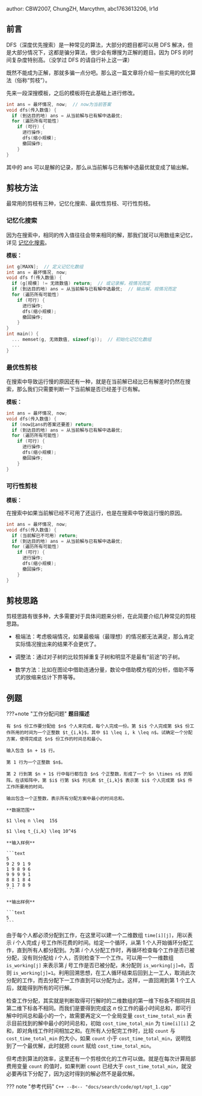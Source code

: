 author: CBW2007, ChungZH, Marcythm, abc1763613206, Ir1d

## 前言

DFS（深度优先搜索）是一种常见的算法，大部分的题目都可以用 DFS 解决，但是大部分情况下，这都是骗分算法，很少会有爆搜为正解的题目。因为 DFS 的时间复杂度特别高。（没学过 DFS 的请自行补上这一课）

既然不能成为正解，那就多骗一点分吧。那么这一篇文章将介绍一些实用的优化算法（俗称“剪枝”）。

先来一段深搜模板，之后的模板将在此基础上进行修改。

```cpp
int ans = 最坏情况, now;  // now为当前答案
void dfs(传入数值) {
  if (到达目的地) ans = 从当前解与已有解中选最优;
  for (遍历所有可能性)
    if (可行) {
      进行操作;
      dfs(缩小规模);
      撤回操作;
    }
}
```

其中的 ans 可以是解的记录，那么从当前解与已有解中选最优就变成了输出解。

## 剪枝方法

最常用的剪枝有三种，记忆化搜索、最优性剪枝、可行性剪枝。

### 记忆化搜索

因为在搜索中，相同的传入值往往会带来相同的解，那我们就可以用数组来记忆，详见 [记忆化搜索](../dp/memo.md)。

**模板：**

```cpp
int g[MAXN];  // 定义记忆化数组
int ans = 最坏情况, now;
void dfs f(传入数值) {
  if (g[规模] != 无效数值) return;  // 或记录解，视情况而定
  if (到达目的地) ans = 从当前解与已有解中选最优;  // 输出解，视情况而定
  for (遍历所有可能性)
    if (可行) {
      进行操作;
      dfs(缩小规模);
      撤回操作;
    }
}
int main() {
  ... memset(g, 无效数值, sizeof(g));  // 初始化记忆化数组
  ...
}
```

### 最优性剪枝

在搜索中导致运行慢的原因还有一种，就是在当前解已经比已有解差时仍然在搜索，那么我们只需要判断一下当前解是否已经差于已有解。

**模板：**

```cpp
int ans = 最坏情况, now;
void dfs(传入数值) {
  if (now比ans的答案还要差) return;
  if (到达目的地) ans = 从当前解与已有解中选最优;
  for (遍历所有可能性)
    if (可行) {
      进行操作;
      dfs(缩小规模);
      撤回操作;
    }
}
```

### 可行性剪枝

**模板：**

在搜索中如果当前解已经不可用了还运行，也是在搜索中导致运行慢的原因。

```cpp
int ans = 最坏情况, now;
void dfs(传入数值) {
  if (当前解已不可用) return;
  if (到达目的地) ans = 从当前解与已有解中选最优;
  for (遍历所有可能性)
    if (可行) {
      进行操作;
      dfs(缩小规模);
      撤回操作;
    }
}
```

## 剪枝思路

剪枝思路有很多种，大多需要对于具体问题来分析，在此简要介绍几种常见的剪枝思路。

- 极端法：考虑极端情况，如果最极端（最理想）的情况都无法满足，那么肯定实际情况搜出来的结果不会更优了。

- 调整法：通过对子树的比较剪掉重复子树和明显不是最有“前途”的子树。

- 数学方法：比如在图论中借助连通分量，数论中借助模方程的分析，借助不等式的放缩来估计下界等等。

## 例题

???+note "工作分配问题"
    **题目描述**
    
    有 $n$ 份工作要分配给 $n$ 个人来完成，每个人完成一份。第 $i$ 个人完成第 $k$ 份工作所用的时间为一个正整数 $t_{i,k}$，其中 $1 \leq i, k \leq n$。试确定一个分配方案，使得完成这 $n$ 份工作的时间总和最小。
    
    输入包含 $n + 1$ 行。
    
    第 1 行为一个正整数 $n$。
    
    第 2 行到第 $n + 1$ 行中每行都包含 $n$ 个正整数，形成了一个 $n \times n$ 的矩阵。在该矩阵中，第 $i$ 行第 $k$ 列元素 $t_{i,k}$ 表示第 $i$ 个人完成第 $k$ 件工作所要用的时间。
    
    输出包含一个正整数，表示所有分配方案中最小的时间总和。
    
    **数据范围**
    
    $1 \leq n \leq  15$
    
    $1 \leq t_{i,k} \leq 10^4$
    
    **输入样例**
    
    ```text
    5
    9 2 9 1 9
    1 9 8 9 6
    9 9 9 9 1
    8 8 1 8 4
    9 1 7 8 9
    ```
    
    **输出样例**
    
    ```text
    5
    ```

由于每个人都必须分配到工作，在这里可以建一个二维数组 `time[i][j]`，用以表示 $i$ 个人完成 $j$ 号工作所花费的时间。给定一个循环，从第 1 个人开始循环分配工作，直到所有人都分配到。为第 $i$ 个人分配工作时，再循环检查每个工作是否已被分配，没有则分配给 $i$ 个人，否则检查下一个工作。可以用一个一维数组 `is_working[j]` 来表示第 $j$ 号工作是否已被分配，未分配则 `is_working[j]=0`，否则 `is_working[j]=1`。利用回溯思想，在工人循环结束后回到上一工人，取消此次分配的工作，而去分配下一工作直到可以分配为止。这样，一直回溯到第 1 个工人后，就能得到所有的可行解。

检查工作分配，其实就是判断取得可行解时的二维数组的第一维下标各不相同并且第二维下标各不相同。而我们是要得到完成这 $n$ 份工作的最小时间总和，即可行解中时间总和最小的一个，故需要再定义一个全局变量 `cost_time_total_min` 表示目前找到的解中最小的时间总和，初始 `cost_time_total_min` 为 `time[i][i]` 之和，即对角线工作时间相加之和。在所有人分配完工作时，比较 `count` 与 `cost_time_total_min` 的大小，如果 `count` 小于 `cost_time_total_min`，说明找到了一个最优解，此时就把 `count` 赋给 `cost_time_total_min`。

但考虑到算法的效率，这里还有一个剪枝优化的工作可以做。就是在每次计算局部费用变量 `count` 的值时，如果判断 `count` 已经大于 `cost_time_total_min`，就没必要再往下分配了，因为这时得到的解必然不是最优解。

??? note "参考代码"
    ```C++
    --8<-- "docs/search/code/opt/opt_1.cpp"
    ```
